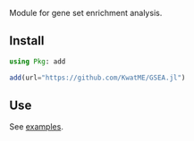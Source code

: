Module for gene set enrichment analysis.

## Install

```julia
using Pkg: add

add(url="https://github.com/KwatME/GSEA.jl")
```

## Use

See [examples](notebook/example.ipynb).

